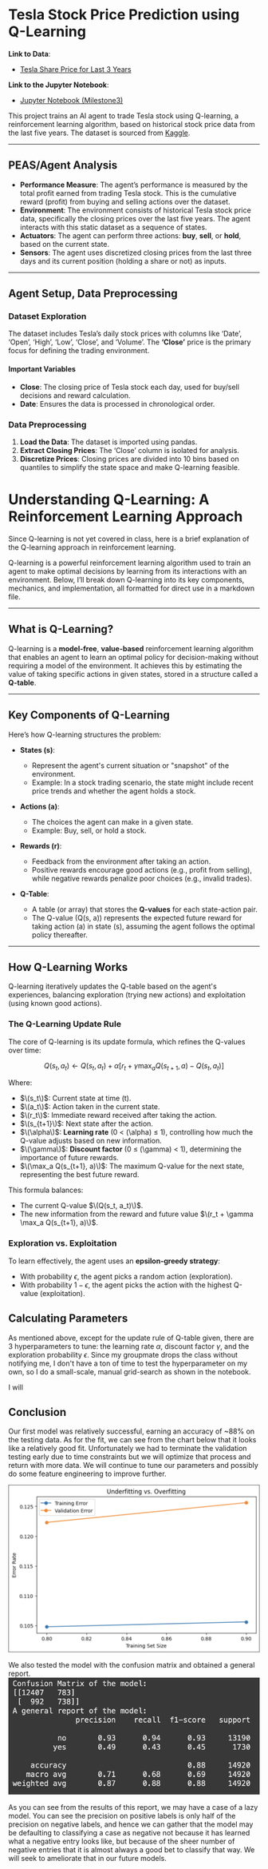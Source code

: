 # Tesla Stock Price Prediction using Q-Learning
**Link to Data**:

   - [Tesla Share Price for Last 3 Years](https://www.kaggle.com/datasets/surajjha101/tesla-share-price-for-last-5-years/data)

**Link to the Jupyter Notebook**:
   - [Jupyter Notebook (Milestone3)](./Reinforcement_learning.ipynb)

This project trains an AI agent to trade Tesla stock using Q-learning, a reinforcement learning algorithm, based on historical stock price data from the last five years. The dataset is sourced from [Kaggle](https://www.kaggle.com/datasets/surajjha101/tesla-share-price-for-last-5-years/data).

---

## PEAS/Agent Analysis

- **Performance Measure**: The agent’s performance is measured by the total profit earned from trading Tesla stock. This is the cumulative reward (profit) from buying and selling actions over the dataset.
- **Environment**: The environment consists of historical Tesla stock price data, specifically the closing prices over the last five years. The agent interacts with this static dataset as a sequence of states.
- **Actuators**: The agent can perform three actions: **buy**, **sell**, or **hold**, based on the current state.
- **Sensors**: The agent uses discretized closing prices from the last three days and its current position (holding a share or not) as inputs.

---

## Agent Setup, Data Preprocessing

### Dataset Exploration
The dataset includes Tesla’s daily stock prices with columns like ‘Date’, ‘Open’, ‘High’, ‘Low’, ‘Close’, and ‘Volume’. The **‘Close’** price is the primary focus for defining the trading environment.

#### Important Variables
- **Close**: The closing price of Tesla stock each day, used for buy/sell decisions and reward calculation.
- **Date**: Ensures the data is processed in chronological order.

### Data Preprocessing
1. **Load the Data**: The dataset is imported using pandas.
2. **Extract Closing Prices**: The ‘Close’ column is isolated for analysis.
3. **Discretize Prices**: Closing prices are divided into 10 bins based on quantiles to simplify the state space and make Q-learning feasible.

# Understanding Q-Learning: A Reinforcement Learning Approach

Since Q-learning is not yet covered in class, here is a brief explanation of the Q-learning approach in reinforcement learning.


Q-learning is a powerful reinforcement learning algorithm used to train an agent to make optimal decisions by learning from its interactions with an environment. Below, I’ll break down Q-learning into its key components, mechanics, and implementation, all formatted for direct use in a markdown file.

---

## What is Q-Learning?

Q-learning is a **model-free**, **value-based** reinforcement learning algorithm that enables an agent to learn an optimal policy for decision-making without requiring a model of the environment. It achieves this by estimating the value of taking specific actions in given states, stored in a structure called a **Q-table**.

---

## Key Components of Q-Learning

Here’s how Q-learning structures the problem:

- **States \(s\)**:
  - Represent the agent's current situation or "snapshot" of the environment.
  - Example: In a stock trading scenario, the state might include recent price trends and whether the agent holds a stock.
  
- **Actions \(a\)**:
  - The choices the agent can make in a given state.
  - Example: Buy, sell, or hold a stock.

- **Rewards \(r\)**:
  - Feedback from the environment after taking an action.
  - Positive rewards encourage good actions (e.g., profit from selling), while negative rewards penalize poor choices (e.g., invalid trades).

- **Q-Table**:
  - A table (or array) that stores the **Q-values** for each state-action pair.
  - The Q-value \(Q(s, a)\) represents the expected future reward for taking action \(a\) in state \(s\), assuming the agent follows the optimal policy thereafter.

---

## How Q-Learning Works

Q-learning iteratively updates the Q-table based on the agent's experiences, balancing exploration (trying new actions) and exploitation (using known good actions).

### The Q-Learning Update Rule

The core of Q-learning is its update formula, which refines the Q-values over time:

$$
Q(s_t, a_t) \leftarrow Q(s_t, a_t) + \alpha \left[ r_t + \gamma \max_a Q(s_{t+1}, a) - Q(s_t, a_t) \right]
$$

Where:
- $\(s_t\)$: Current state at time \(t\).
- $\(a_t\)$: Action taken in the current state.
- $\(r_t\)$: Immediate reward received after taking the action.
- $\(s_{t+1}\)$: Next state after the action.
- $\(\alpha\)$: **Learning rate** (0 < \(\alpha\) ≤ 1), controlling how much the Q-value adjusts based on new information.
- $\(\gamma\)$: **Discount factor** (0 ≤ \(\gamma\) < 1), determining the importance of future rewards.
- $\(\max_a Q(s_{t+1}, a)\)$: The maximum Q-value for the next state, representing the best future reward.

This formula balances:
- The current Q-value $\(Q(s_t, a_t)\)$.
- The new information from the reward and future value $\(r_t + \gamma \max_a Q(s_{t+1}, a)\)$.

### Exploration vs. Exploitation

To learn effectively, the agent uses an **epsilon-greedy strategy**:
- With probability $\epsilon$, the agent picks a random action (exploration).
- With probability $1 - \epsilon$, the agent picks the action with the highest Q-value (exploitation).

## Calculating Parameters
As mentioned above, except for the update rule of Q-table given, there are 3 hyperparameters to tune: the learning rate $\alpha$, discount factor $\gamma$, and the exploration probability $\epsilon$. Since my groupmate drops the class without notifying me, I don't have a ton of time to test the hyperparameter on my own, so I do a small-scale, manual grid-search as shown in the notebook.

I will 

## Conclusion
Our first model was relatively successful, earning an accuracy of ~88% on the testing data. As for the fit, we can see from the chart below that it looks like a relatively good fit. Unfortunately we had to terminate the validation testing early due to time constraints but we will optimize that process and return with more data. We will continue to tune our parameters and possibly do some feature engineering to improve further.

![Over/Underfitting Chart](/Under:Overfitting.png)

We also tested the model with the confusion matrix and obtained a general report.
![Report](GeneralReport.png)

As you can see from the results of this report, we may have a case of a lazy model. You can see the precision on positive labels is only half of the precision on negative labels, and hence we can gather that the model may be defaulting to classifying a case as negative not because it has learned what a negative entry looks like, but because of the sheer number of negative entries that it is almost always a good bet to classify that way. We will seek to ameliorate that in our future models.
